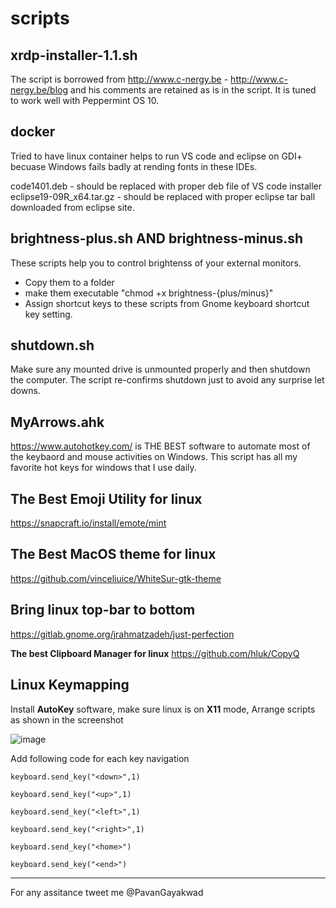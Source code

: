 # scripts
xrdp-installer-1.1.sh 
----------------------------
The script is borrowed from http://www.c-nergy.be - http://www.c-nergy.be/blog and his comments are retained as is in the script. It is tuned to work well with Peppermint OS 10. 

docker
-----------------------------
Tried to have linux container helps to run VS code and eclipse on GDI+ becuase Windows fails badly at rending fonts in these IDEs.

code1401.deb	- should be replaced with proper deb file of VS code installer
eclipse19-09R_x64.tar.gz - should be replaced with proper eclipse tar ball downloaded from eclipse site. 

brightness-plus.sh AND brightness-minus.sh
-------------------------------------------
These scripts help you to control brightenss of your external monitors. 
- Copy them to a folder
- make them executable "chmod +x brightness-{plus/minus}"
- Assign shortcut keys to these scripts from Gnome keyboard shortcut key setting.

shutdown.sh
-------------------------------------------
Make sure any mounted drive is unmounted properly and then shutdown the computer. The script re-confirms shutdown just to avoid any surprise let downs.

MyArrows.ahk
-------------------------------------------
https://www.autohotkey.com/ is THE BEST software to automate most of the keybaord and mouse activities on Windows. This script has all my favorite hot keys for windows that I use daily. 


**The Best Emoji Utility for linux**
------------------------------------
https://snapcraft.io/install/emote/mint


**The Best MacOS theme for linux**
-------------------------------------
https://github.com/vinceliuice/WhiteSur-gtk-theme


**Bring linux top-bar to bottom**
-------------------------------------
https://gitlab.gnome.org/jrahmatzadeh/just-perfection


**The best Clipboard Manager for linux**
https://github.com/hluk/CopyQ

Linux Keymapping
-------------------------
Install **AutoKey** software, make sure linux is on **X11** mode, Arrange scripts as shown in the screenshot

![image](https://user-images.githubusercontent.com/1834890/125837258-0ce5e44f-5b90-448e-9bbb-2f5f3d4cf68f.png)

Add following code for each key navigation

`keyboard.send_key("<down>",1)`
  
`keyboard.send_key("<up>",1)`
  
`keyboard.send_key("<left>",1)`
  
`keyboard.send_key("<right>",1)`
  
`keyboard.send_key("<home>")`
  
`keyboard.send_key("<end>")`

  
  
-------------------------------------
For any assitance tweet me @PavanGayakwad
